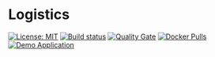 # Logistics

[![License: MIT](https://img.shields.io/badge/License-MIT-yellow.svg)](https://opensource.org/licenses/MIT) [![Build status](https://travis-ci.org/esign-consulting/logistics.svg?branch=master)](https://travis-ci.org/esign-consulting/logistics) [![Quality Gate](https://sonarcloud.io/api/badges/gate?key=br.com.esign:logistics)](https://sonarcloud.io/dashboard/index/br.com.esign:logistics) [![Docker Pulls](https://img.shields.io/docker/pulls/esignbr/logistics.svg)](https://hub.docker.com/r/esignbr/logistics) [![Demo Application](https://img.shields.io/website-up-down-green-red/http/www.esign.com.br/logistics.svg?label=demo)](http://www.esign.com.br/logistics)
